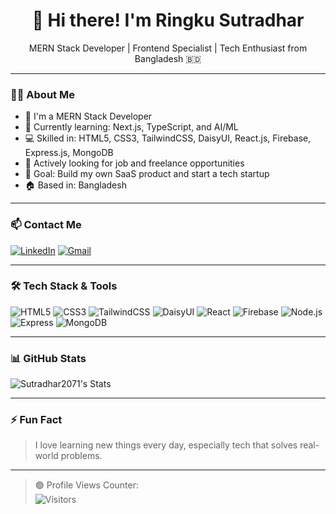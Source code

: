<h1 align="center">👋 Hi there! I'm Ringku Sutradhar</h1>

<p align="center">
  MERN Stack Developer | Frontend Specialist | Tech Enthusiast from Bangladesh 🇧🇩
</p>

---

### 🧑‍💻 About Me
- 🔭 I'm a MERN Stack Developer
- 🌱 Currently learning: Next.js, TypeScript, and AI/ML
- 💻 Skilled in: HTML5, CSS3, TailwindCSS, DaisyUI, React.js, Firebase, Express.js, MongoDB
- 💼 Actively looking for job and freelance opportunities
- 🚀 Goal: Build my own SaaS product and start a tech startup
- 🏠 Based in: Bangladesh

---

### 📫 Contact Me
[![LinkedIn](https://img.shields.io/badge/-LinkedIn-blue?style=flat&logo=linkedin&logoColor=white)](https://www.linkedin.com/in/ringku-sutradhar-8461002aa/)
[![Gmail](https://img.shields.io/badge/-Email-red?style=flat&logo=gmail&logoColor=white)](mailto:sutradharringku@gmail.com)

---

### 🛠️ Tech Stack & Tools

![HTML5](https://img.shields.io/badge/-HTML5-E34F26?logo=html5&logoColor=white)
![CSS3](https://img.shields.io/badge/-CSS3-1572B6?logo=css3&logoColor=white)
![TailwindCSS](https://img.shields.io/badge/-TailwindCSS-38B2AC?logo=tailwind-css&logoColor=white)
![DaisyUI](https://img.shields.io/badge/-DaisyUI-FF4785?logo=styled-components&logoColor=white)
![React](https://img.shields.io/badge/-React-61DAFB?logo=react&logoColor=black)
![Firebase](https://img.shields.io/badge/-Firebase-FFCA28?logo=firebase&logoColor=black)
![Node.js](https://img.shields.io/badge/-Node.js-339933?logo=node.js&logoColor=white)
![Express](https://img.shields.io/badge/-Express-black?logo=express&logoColor=white)
![MongoDB](https://img.shields.io/badge/-MongoDB-47A248?logo=mongodb&logoColor=white)

---

### 📊 GitHub Stats

![Sutradhar2071's Stats](https://github-readme-stats.vercel.app/api?username=Sutradhar2071&theme=react&show_icons=true&hide_border=false&count_private=true)


---

### ⚡ Fun Fact
> I love learning new things every day, especially tech that solves real-world problems.

---

> 🟢 Profile Views Counter:  
> ![Visitors](https://komarev.com/ghpvc/?username=RingkuSutradhar&color=blueviolet)

